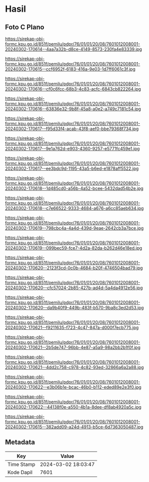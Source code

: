 # Hasil

## Foto C Plano

https://sirekap-obj-formc.kpu.go.id/851f/pemilu/pdpr/76/01/01/20/08/7601012008001-20240302-170614--4aa7a32b-d8ce-4149-8573-230fa4e83339.jpg

https://sirekap-obj-formc.kpu.go.id/851f/pemilu/pdpr/76/01/01/20/08/7601012008001-20240302-170615--ccf6952f-6183-416a-9e03-1d7ff6061c3f.jpg

https://sirekap-obj-formc.kpu.go.id/851f/pemilu/pdpr/76/01/01/20/08/7601012008001-20240302-170616--cf0c6fcc-68b3-4c83-acfc-6843cb822264.jpg

https://sirekap-obj-formc.kpu.go.id/851f/pemilu/pdpr/76/01/01/20/08/7601012008001-20240302-170616--63836e32-9b8f-45a8-a0e2-a749c7181c54.jpg

https://sirekap-obj-formc.kpu.go.id/851f/pemilu/pdpr/76/01/01/20/08/7601012008001-20240302-170617--f95d33f4-acab-43f8-aef0-bbe79368f734.jpg

https://sirekap-obj-formc.kpu.go.id/851f/pemilu/pdpr/76/01/01/20/08/7601012008001-20240302-170617--9e1a762d-e903-4360-9257-e5771fc459e1.jpg

https://sirekap-obj-formc.kpu.go.id/851f/pemilu/pdpr/76/01/01/20/08/7601012008001-20240302-170617--ee3bdc9d-1195-43a5-b6ed-e1878aff5522.jpg

https://sirekap-obj-formc.kpu.go.id/851f/pemilu/pdpr/76/01/01/20/08/7601012008001-20240302-170618--1d485cd0-a56b-4a52-bcee-5432dad54b2e.jpg

https://sirekap-obj-formc.kpu.go.id/851f/pemilu/pdpr/76/01/01/20/08/7601012008001-20240302-170618--c7e66522-9333-4684-a676-a6cc85aeb634.jpg

https://sirekap-obj-formc.kpu.go.id/851f/pemilu/pdpr/76/01/01/20/08/7601012008001-20240302-170619--798cbc4a-4a4d-439d-9eae-2642cb3a7bce.jpg

https://sirekap-obj-formc.kpu.go.id/851f/pemilu/pdpr/76/01/01/20/08/7601012008001-20240302-170619--099bec59-fce7-4d2a-82da-b262d46e18ed.jpg

https://sirekap-obj-formc.kpu.go.id/851f/pemilu/pdpr/76/01/01/20/08/7601012008001-20240302-170620--2123f3cd-0c0b-4684-b20f-4746504bad79.jpg

https://sirekap-obj-formc.kpu.go.id/851f/pemilu/pdpr/76/01/01/20/08/7601012008001-20240302-170620--cfc57024-2b85-427b-ad4d-5a4da4912e56.jpg

https://sirekap-obj-formc.kpu.go.id/851f/pemilu/pdpr/76/01/01/20/08/7601012008001-20240302-170620--da9b40f9-449b-483f-b570-9ba8c3ed2d53.jpg

https://sirekap-obj-formc.kpu.go.id/851f/pemilu/pdpr/76/01/01/20/08/7601012008001-20240302-170621--f9211635-f723-4c47-847a-d000f7ecb775.jpg

https://sirekap-obj-formc.kpu.go.id/851f/pemilu/pdpr/76/01/01/20/08/7601012008001-20240302-170621--2b5de747-96bb-4e87-a5a9-98a2bb2b1f0f.jpg

https://sirekap-obj-formc.kpu.go.id/851f/pemilu/pdpr/76/01/01/20/08/7601012008001-20240302-170621--4dd2c758-c978-4c82-93ed-32866a6a2a88.jpg

https://sirekap-obj-formc.kpu.go.id/851f/pemilu/pdpr/76/01/01/20/08/7601012008001-20240302-170622--e3b06b1e-bcac-46b0-b112-eded89e2e3f0.jpg

https://sirekap-obj-formc.kpu.go.id/851f/pemilu/pdpr/76/01/01/20/08/7601012008001-20240302-170622--44138f0e-a550-4b1a-8dee-df8ab4920a5c.jpg

https://sirekap-obj-formc.kpu.go.id/851f/pemilu/pdpr/76/01/01/20/08/7601012008001-20240302-170615--382add09-a24d-4913-b5ce-6d7363050487.jpg


## Metadata

| Key        | Value               |
| ---------- | ------------------- |
| Time Stamp | 2024-03-02 18:03:47 |
| Kode Dapil | 7601                |



